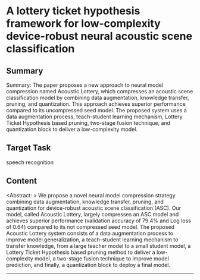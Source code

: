 # A lottery ticket hypothesis framework for low-complexity device-robust neural acoustic scene classification

## Summary

Summary: The paper proposes a new approach to neural model compression named Acoustic Lottery, which compresses an acoustic scene classification model by combining data augmentation, knowledge transfer, pruning, and quantization. This approach achieves superior performance compared to its uncompressed seed model. The proposed system uses a data augmentation process, teach-student learning mechanism, Lottery Ticket Hypothesis based pruning, two-stage fusion technique, and quantization block to deliver a low-complexity model.


## Target Task

speech recognition

## Content

<Abstract: >
We propose a novel neural model compression strategy combining
data augmentation, knowledge transfer, pruning, and quantization
for device-robust acoustic scene classification (ASC). Our model, called Acoustic Lottery, largely compresses an ASC model and achieves superior performance (validation accuracy of 79.4% and Log loss of 0.64) compared to its not compressed seed model. The proposed Acoustic Lottery system consists of a data augmentation process to improve model generalization, a teach-student learning mechanism to transfer knowledge, from a large teacher model to a small student model, a Lottery Ticket Hypothesis based pruning method to deliver a low-complexity model, a two-stage fusion technique to improve model prediction, and finally, a quantization block to deploy a final model.



---

